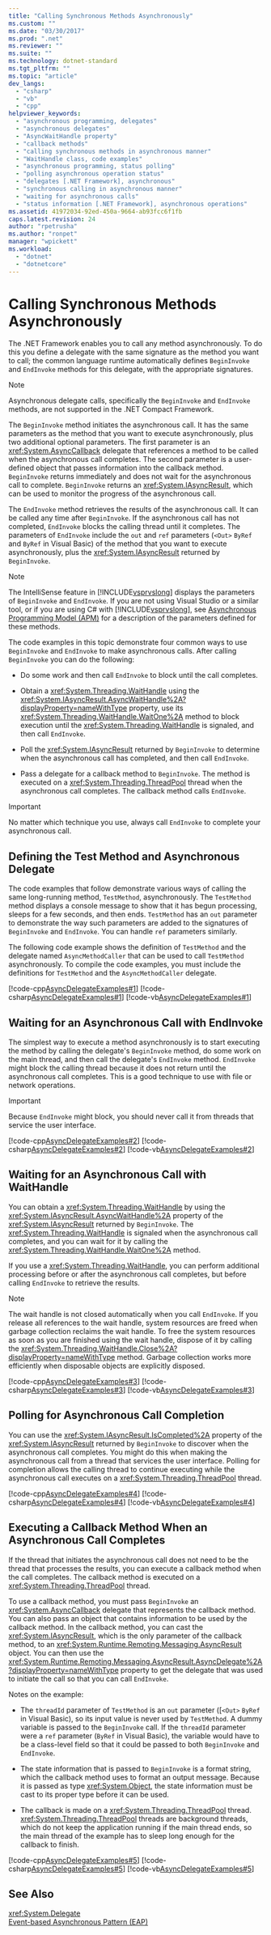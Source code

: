 ```yaml
---
title: "Calling Synchronous Methods Asynchronously"
ms.custom: ""
ms.date: "03/30/2017"
ms.prod: ".net"
ms.reviewer: ""
ms.suite: ""
ms.technology: dotnet-standard
ms.tgt_pltfrm: ""
ms.topic: "article"
dev_langs: 
  - "csharp"
  - "vb"
  - "cpp"
helpviewer_keywords: 
  - "asynchronous programming, delegates"
  - "asynchronous delegates"
  - "AsyncWaitHandle property"
  - "callback methods"
  - "calling synchronous methods in asynchronous manner"
  - "WaitHandle class, code examples"
  - "asynchronous programming, status polling"
  - "polling asynchronous operation status"
  - "delegates [.NET Framework], asynchronous"
  - "synchronous calling in asynchronous manner"
  - "waiting for asynchronous calls"
  - "status information [.NET Framework], asynchronous operations"
ms.assetid: 41972034-92ed-450a-9664-ab93fcc6f1fb
caps.latest.revision: 24
author: "rpetrusha"
ms.author: "ronpet"
manager: "wpickett"
ms.workload: 
  - "dotnet"
  - "dotnetcore"
---
```

# Calling Synchronous Methods Asynchronously
The .NET Framework enables you to call any method asynchronously. To do this you define a delegate with the same signature as the method you want to call; the common language runtime automatically defines `BeginInvoke` and `EndInvoke` methods for this delegate, with the appropriate signatures.  
  
> [!NOTE]
>  Asynchronous delegate calls, specifically the `BeginInvoke` and `EndInvoke` methods, are not supported in the .NET Compact Framework.  
  
 The `BeginInvoke` method initiates the asynchronous call. It has the same parameters as the method that you want to execute asynchronously, plus two additional optional parameters. The first parameter is an <xref:System.AsyncCallback> delegate that references a method to be called when the asynchronous call completes. The second parameter is a user-defined object that passes information into the callback method. `BeginInvoke` returns immediately and does not wait for the asynchronous call to complete. `BeginInvoke` returns an <xref:System.IAsyncResult>, which can be used to monitor the progress of the asynchronous call.  
  
 The `EndInvoke` method retrieves the results of the asynchronous call. It can be called any time after `BeginInvoke`. If the asynchronous call has not completed, `EndInvoke` blocks the calling thread until it completes. The parameters of `EndInvoke` include the `out` and `ref` parameters (`<Out>` `ByRef` and `ByRef` in Visual Basic) of the method that you want to execute asynchronously, plus the <xref:System.IAsyncResult> returned by `BeginInvoke`.  
  
> [!NOTE]
>  The IntelliSense feature in [!INCLUDE[vsprvslong](../../../includes/vsprvslong-md.md)] displays the parameters of `BeginInvoke` and `EndInvoke`. If you are not using Visual Studio or a similar tool, or if you are using C# with [!INCLUDE[vsprvslong](../../../includes/vsprvslong-md.md)], see [Asynchronous Programming Model (APM)](../../../docs/standard/asynchronous-programming-patterns/asynchronous-programming-model-apm.md) for a description of the parameters defined for these methods.  
  
 The code examples in this topic demonstrate four common ways to use `BeginInvoke` and `EndInvoke` to make asynchronous calls. After calling `BeginInvoke` you can do the following:  
  
-   Do some work and then call `EndInvoke` to block until the call completes.  
  
-   Obtain a <xref:System.Threading.WaitHandle> using the <xref:System.IAsyncResult.AsyncWaitHandle%2A?displayProperty=nameWithType> property, use its <xref:System.Threading.WaitHandle.WaitOne%2A> method to block execution until the <xref:System.Threading.WaitHandle> is signaled, and then call `EndInvoke`.  
  
-   Poll the <xref:System.IAsyncResult> returned by `BeginInvoke` to determine when the asynchronous call has completed, and then call `EndInvoke`.  
  
-   Pass a delegate for a callback method to `BeginInvoke`. The method is executed on a <xref:System.Threading.ThreadPool> thread when the asynchronous call completes. The callback method calls `EndInvoke`.  
  
> [!IMPORTANT]
>  No matter which technique you use, always call `EndInvoke` to complete your asynchronous call.  
  
## Defining the Test Method and Asynchronous Delegate  
 The code examples that follow demonstrate various ways of calling the same long-running method, `TestMethod`, asynchronously. The `TestMethod` method displays a console message to show that it has begun processing, sleeps for a few seconds, and then ends. `TestMethod` has an `out` parameter to demonstrate the way such parameters are added to the signatures of `BeginInvoke` and `EndInvoke`. You can handle `ref` parameters similarly.  
  
 The following code example shows the definition of `TestMethod` and the delegate named `AsyncMethodCaller` that can be used to call `TestMethod` asynchronously. To compile the code examples, you must include the definitions for `TestMethod` and the `AsyncMethodCaller` delegate.  
  
 [!code-cpp[AsyncDelegateExamples#1](../../../samples/snippets/cpp/VS_Snippets_CLR/AsyncDelegateExamples/cpp/TestMethod.cpp#1)]
 [!code-csharp[AsyncDelegateExamples#1](../../../samples/snippets/csharp/VS_Snippets_CLR/AsyncDelegateExamples/CS/TestMethod.cs#1)]
 [!code-vb[AsyncDelegateExamples#1](../../../samples/snippets/visualbasic/VS_Snippets_CLR/AsyncDelegateExamples/VB/TestMethod.vb#1)]  
  
## Waiting for an Asynchronous Call with EndInvoke  
 The simplest way to execute a method asynchronously is to start executing the method by calling the delegate's `BeginInvoke` method, do some work on the main thread, and then call the delegate's `EndInvoke` method. `EndInvoke` might block the calling thread because it does not return until the asynchronous call completes. This is a good technique to use with file or network operations.  
  
> [!IMPORTANT]
>  Because `EndInvoke` might block, you should never call it from threads that service the user interface.  
  
 [!code-cpp[AsyncDelegateExamples#2](../../../samples/snippets/cpp/VS_Snippets_CLR/AsyncDelegateExamples/cpp/EndInvoke.cpp#2)]
 [!code-csharp[AsyncDelegateExamples#2](../../../samples/snippets/csharp/VS_Snippets_CLR/AsyncDelegateExamples/CS/EndInvoke.cs#2)]
 [!code-vb[AsyncDelegateExamples#2](../../../samples/snippets/visualbasic/VS_Snippets_CLR/AsyncDelegateExamples/VB/EndInvoke.vb#2)]  
  
## Waiting for an Asynchronous Call with WaitHandle  
 You can obtain a <xref:System.Threading.WaitHandle> by using the <xref:System.IAsyncResult.AsyncWaitHandle%2A> property of the <xref:System.IAsyncResult> returned by `BeginInvoke`. The <xref:System.Threading.WaitHandle> is signaled when the asynchronous call completes, and you can wait for it by calling the <xref:System.Threading.WaitHandle.WaitOne%2A> method.  
  
 If you use a <xref:System.Threading.WaitHandle>, you can perform additional processing before or after the asynchronous call completes, but before calling `EndInvoke` to retrieve the results.  
  
> [!NOTE]
>  The wait handle is not closed automatically when you call `EndInvoke`. If you release all references to the wait handle, system resources are freed when garbage collection reclaims the wait handle. To free the system resources as soon as you are finished using the wait handle, dispose of it by calling the <xref:System.Threading.WaitHandle.Close%2A?displayProperty=nameWithType> method. Garbage collection works more efficiently when disposable objects are explicitly disposed.  
  
 [!code-cpp[AsyncDelegateExamples#3](../../../samples/snippets/cpp/VS_Snippets_CLR/AsyncDelegateExamples/cpp/waithandle.cpp#3)]
 [!code-csharp[AsyncDelegateExamples#3](../../../samples/snippets/csharp/VS_Snippets_CLR/AsyncDelegateExamples/CS/waithandle.cs#3)]
 [!code-vb[AsyncDelegateExamples#3](../../../samples/snippets/visualbasic/VS_Snippets_CLR/AsyncDelegateExamples/VB/WaitHandle.vb#3)]  
  
## Polling for Asynchronous Call Completion  
 You can use the <xref:System.IAsyncResult.IsCompleted%2A> property of the <xref:System.IAsyncResult> returned by `BeginInvoke` to discover when the asynchronous call completes. You might do this when making the asynchronous call from a thread that services the user interface. Polling for completion allows the calling thread to continue executing while the asynchronous call executes on a <xref:System.Threading.ThreadPool> thread.  
  
 [!code-cpp[AsyncDelegateExamples#4](../../../samples/snippets/cpp/VS_Snippets_CLR/AsyncDelegateExamples/cpp/polling.cpp#4)]
 [!code-csharp[AsyncDelegateExamples#4](../../../samples/snippets/csharp/VS_Snippets_CLR/AsyncDelegateExamples/CS/polling.cs#4)]
 [!code-vb[AsyncDelegateExamples#4](../../../samples/snippets/visualbasic/VS_Snippets_CLR/AsyncDelegateExamples/VB/polling.vb#4)]  
  
## Executing a Callback Method When an Asynchronous Call Completes  
 If the thread that initiates the asynchronous call does not need to be the thread that processes the results, you can execute a callback method when the call completes. The callback method is executed on a <xref:System.Threading.ThreadPool> thread.  
  
 To use a callback method, you must pass `BeginInvoke` an <xref:System.AsyncCallback> delegate that represents the callback method. You can also pass an object that contains information to be used by the callback method. In the callback method, you can cast the <xref:System.IAsyncResult>, which is the only parameter of the callback method, to an <xref:System.Runtime.Remoting.Messaging.AsyncResult> object. You can then use the <xref:System.Runtime.Remoting.Messaging.AsyncResult.AsyncDelegate%2A?displayProperty=nameWithType> property to get the delegate that was used to initiate the call so that you can call `EndInvoke`.  
  
 Notes on the example:  
  
-   The `threadId` parameter of `TestMethod` is an `out` parameter ([`<Out>` `ByRef` in Visual Basic), so its input value is never used by `TestMethod`. A dummy variable is passed to the `BeginInvoke` call. If the `threadId` parameter were a `ref` parameter (`ByRef` in Visual Basic), the variable would have to be a class-level field so that it could be passed to both `BeginInvoke` and `EndInvoke`.  
  
-   The state information that is passed to `BeginInvoke` is a format string, which the callback method uses to format an output message. Because it is passed as type <xref:System.Object>, the state information must be cast to its proper type before it can be used.  
  
-   The callback is made on a <xref:System.Threading.ThreadPool> thread. <xref:System.Threading.ThreadPool> threads are background threads, which do not keep the application running if the main thread ends, so the main thread of the example has to sleep long enough for the callback to finish.  
  
 [!code-cpp[AsyncDelegateExamples#5](../../../samples/snippets/cpp/VS_Snippets_CLR/AsyncDelegateExamples/cpp/callback.cpp#5)]
 [!code-csharp[AsyncDelegateExamples#5](../../../samples/snippets/csharp/VS_Snippets_CLR/AsyncDelegateExamples/CS/callback.cs#5)]
 [!code-vb[AsyncDelegateExamples#5](../../../samples/snippets/visualbasic/VS_Snippets_CLR/AsyncDelegateExamples/VB/callback.vb#5)]  
  
## See Also  
 <xref:System.Delegate>  
 [Event-based Asynchronous Pattern (EAP)](../../../docs/standard/asynchronous-programming-patterns/event-based-asynchronous-pattern-eap.md)
